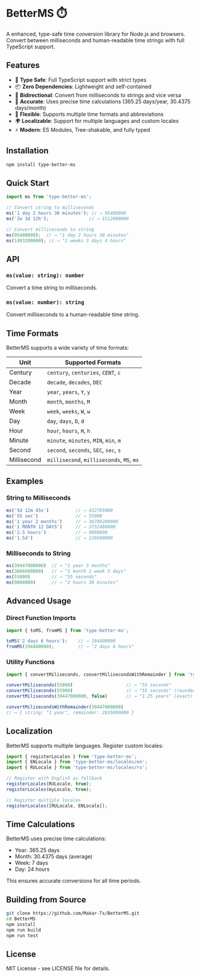 # BetterMS ⏱️

A enhanced, type-safe time conversion library for Node.js and browsers. Convert between milliseconds and human-readable time strings with full TypeScript support.

## Features

- 🚀 **Type Safe**: Full TypeScript support with strict types
- 📦 **Zero Dependencies**: Lightweight and self-contained
- 🔄 **Bidirectional**: Convert from milliseconds to strings and vice versa
- 🎯 **Accurate**: Uses precise time calculations (365.25 days/year, 30.4375 days/month)
- 📏 **Flexible**: Supports multiple time formats and abbreviations
- 🌍 **Localizable**: Support for multiple languages and custom locales
- ⚡ **Modern**: ES Modules, Tree-shakable, and fully typed

## Installation

```bash
npm install type-better-ms
```

## Quick Start

```typescript
import ms from 'type-better-ms';

// Convert string to milliseconds
ms('1 day 2 hours 30 minutes'); // → 95400000
ms('2w 3d 12h');               // → 1512000000

// Convert milliseconds to string
ms(95400000);  // → "1 day 2 hours 30 minutes"
ms(1483200000); // → "2 weeks 3 days 4 hours"
```

## API

### `ms(value: string): number`
Convert a time string to milliseconds.

### `ms(value: number): string`  
Convert milliseconds to a human-readable time string.

## Time Formats

BetterMS supports a wide variety of time formats:

| Unit | Supported Formats |
|------|-------------------|
| Century | `century`, `centuries`, `CENT`, `c` |
| Decade | `decade`, `decades`, `DEC` |
| Year | `year`, `years`, `Y`, `y` |
| Month | `month`, `months`, `M` |
| Week | `week`, `weeks`, `W`, `w` |
| Day | `day`, `days`, `D`, `d` |
| Hour | `hour`, `hours`, `H`, `h` |
| Minute | `minute`, `minutes`, `MIN`, `min`, `m` |
| Second | `second`, `seconds`, `SEC`, `sec`, `s` |
| Millisecond | `millisecond`, `milliseconds`, `MS`, `ms` |

## Examples

### String to Milliseconds
```typescript
ms('5d 12m 45s')          // → 432765000
ms('55 sec')              // → 55000
ms('1 year 2 months')     // → 36709200000
ms('1 MONTH 12 DAYS')     // → 3732480000
ms('2.5 hours')           // → 9000000
ms('1.5d')                // → 129600000
```

### Milliseconds to String
```typescript
ms(39447000000)  // → "1 year 3 months"
ms(3666600000)   // → "1 month 1 week 5 days"
ms(55000)        // → "55 seconds"
ms(9000000)      // → "2 hours 30 minutes"
```

## Advanced Usage

### Direct Function Imports
```typescript
import { toMS, fromMS } from 'type-better-ms';

toMS('2 days 6 hours');    // → 194400000
fromMS(194400000);         // → "2 days 6 hours"
```

### Utility Functions
```typescript
import { convertMiliseconds, convertMilisecondsWithRemainder } from 'type-better-ms';

convertMiliseconds(55000)                    // → "55 seconds"
convertMiliseconds(55900)                    // → "55 seconds" (rounded)
convertMiliseconds(39447000000, false)       // → "1.25 years" (exact)

convertMilisecondsWithRemainder(39447000000) 
// → { string: "1 year", remainder: 2835000000 }
```

## Localization

BetterMS supports multiple languages. Register custom locales:

```typescript
import { registerLocales } from 'type-better-ms';
import { ENLocale } from 'type-better-ms/locales/en';
import { RULocale } from 'type-better-ms/locales/ru';

// Register with English as fallback
registerLocales(RULocale, true);
registerLocales(myLocale, true);

// Register multiple locales
registerLocales([RULocale, ENLocale]);
```

## Time Calculations

BetterMS uses precise time calculations:
- Year: 365.25 days
- Month: 30.4375 days (average)
- Week: 7 days
- Day: 24 hours

This ensures accurate conversions for all time periods.

## Building from Source

```bash
git clone https://github.com/Makar-Ts/BetterMS.git
cd BetterMS
npm install
npm run build
npm run test
```

## License

MIT License - see LICENSE file for details.